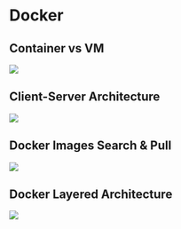 # Docker
## Container vs VM
![](https://images.contentstack.io/v3/assets/blt300387d93dabf50e/bltb6200bc085503718/5e1f209a63d1b6503160c6d5/containers-vs-virtual-machines.jpg)
## Client-Server Architecture
![](https://www.edureka.co/blog/wp-content/uploads/2019/09/Picture1-15.png)
## Docker Images Search & Pull
![](https://miro.medium.com/v2/resize:fit:1400/0*5tspNCOuENlSjAgg)
## Docker Layered Architecture
![](https://docs.docker.com/storage/storagedriver/images/container-layers.jpg)
